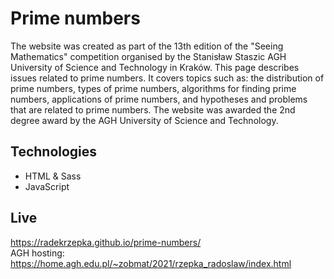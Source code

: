 # Prime numbers
The website was created as part of the 13th edition of the "Seeing Mathematics" competition organised by the Stanisław Staszic AGH University of Science and Technology in Kraków. This page describes issues related to prime numbers. It covers topics such as: the distribution of prime numbers, types of prime numbers, algorithms for finding prime numbers, applications of prime numbers, and hypotheses and problems that are related to prime numbers. The website was awarded the 2nd degree award by the AGH University of Science and Technology.

## Technologies
- HTML & Sass
- JavaScript

## Live
https://radekrzepka.github.io/prime-numbers/ <br>
AGH hosting: https://home.agh.edu.pl/~zobmat/2021/rzepka_radoslaw/index.html

